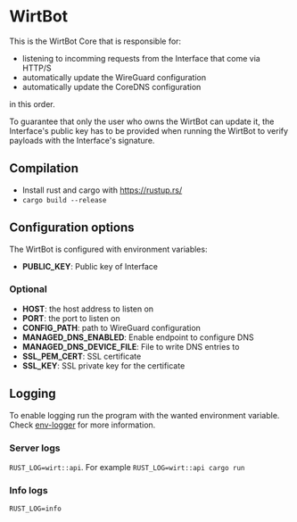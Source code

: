 # WirtBot

This is the WirtBot Core that is responsible for:

- listening to incomming requests from the Interface that come via HTTP/S
- automatically update the WireGuard configuration
- automatically update the CoreDNS configuration

in this order.

To guarantee that only the user who owns the WirtBot can update it, the Interface's public key has to be provided when running the WirtBot to verify payloads with the Interface's signature.


## Compilation

- Install rust and cargo with https://rustup.rs/
- `cargo build --release`


## Configuration options

The WirtBot is configured with environment variables:

- **PUBLIC_KEY**: Public key of Interface

### Optional

- **HOST**: the host address to listen on
- **PORT**: the port to listen on
- **CONFIG_PATH**: path to WireGuard configuration
- **MANAGED_DNS_ENABLED**: Enable endpoint to configure DNS
- **MANAGED_DNS_DEVICE_FILE**: File to write DNS entries to
- **SSL_PEM_CERT**: SSL certificate
- **SSL_KEY**: SSL private key for the certificate

## Logging

To enable logging run the program with the wanted environment variable.
Check [env-logger](https://docs.rs/env_logger/0.7.1/env_logger/) for more information.

### Server logs

`RUST_LOG=wirt::api`. For example `RUST_LOG=wirt::api cargo run`

### Info logs

`RUST_LOG=info`